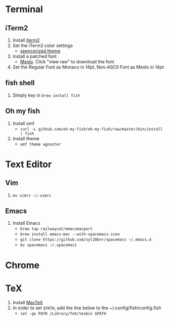 # Terminal

## iTerm2
1. Install [iterm2](https://www.iterm2.com)
2. Set the iTerm2 color settings
   - [spencerized theme](https:/)
3. Install a patched font
   - [Meslo](https://github.com/Lokaltog/powerline-fonts/blob/master/Meslo/Meslo%20LG%20M%20DZ%20Regular%20for%20Powerline.otf). Click "view raw" to download the font
4. Set the Regular Font as Monaco in 14pt, Non-ASCII Font as Meslo in 14pt

## fish shell
1. Simply key in `brew install fish`

## Oh my fish
1. Install omf
   - `curl -L github.com/oh-my-fish/oh-my-fish/raw/master/bin/install | fish`
2. Install theme
   - `omf theme agnoster`

# Text Editor

## Vim
1. `mv vimrc ~/.vimrc`

## Emacs
1. Install Emacs
   - `brew tap railwaycat/emacsmacport`
   - `brew install emacs-mac --with-spacemacs-icon`
   - `git clone https://github.com/syl20bnr/spacemacs ~/.emacs.d`
   - `mv spacemacs ~/.spacemacs`


# Chrome


# TeX

1. Install [MacTeX](https://tug.org/mactex)
2. In order to set `$PATH`, add the line below to the ~/.config/fish/config.fish
   - `set -gx PATH /Library/TeX/texbin $PATH`

